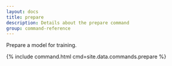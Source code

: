 ```yaml
---
layout: docs
title: prepare
description: Details about the prepare command
group: command-reference
---
```


Prepare a model for training.

{% include command.html cmd=site.data.commands.prepare %}
